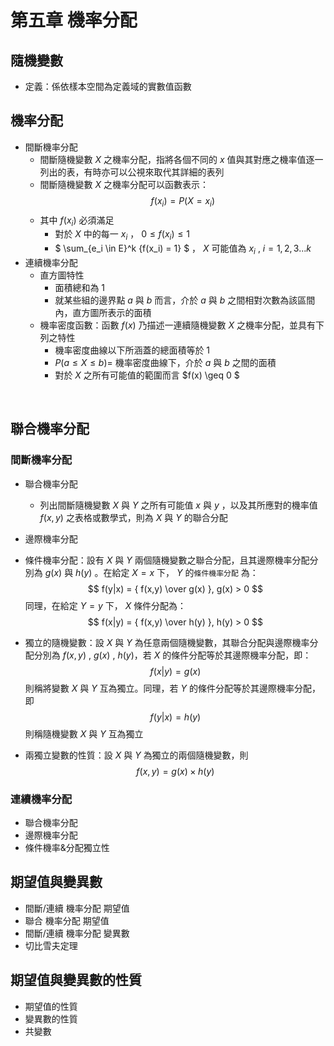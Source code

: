 # 第五章 機率分配

## 隨機變數
* 定義：係依樣本空間為定義域的實數值函數
## 機率分配
* 間斷機率分配
    * 間斷隨機變數 $X$ 之機率分配，指將各個不同的 $x$ 值與其對應之機率值逐一列出的表，有時亦可以公視來取代其詳細的表列
    * 間斷隨機變數 $X$ 之機率分配可以函數表示：
    $$ f(x_i) = P(X = x_i) $$
    * 其中 $f(x_i)$ 必須滿足
        * 對於 $X$ 中的每一 $x_i$ ， $0 \leq f(x_i) \leq 1$
        * $  \sum_{e_i \in E}^k {f(x_i) = 1} $ ， $X$ 可能值為 $x_i$ , $i=1,2,3...k$
* 連續機率分配
    * 直方圖特性
        * 面積總和為 1
        * 就某些組的邊界點 $a$ 與 $b$ 而言，介於 $a$ 與 $b$ 之間相對次數為該區間內，直方圖所表示的面積
    * 機率密度函數：函數 $f(x)$ 乃描述一連續隨機變數 $X$ 之機率分配，並具有下列之特性
        * 機率密度曲線以下所涵蓋的總面積等於 1
        * $P(a \leq X \leq b) =$ 機率密度曲線下，介於 $a$ 與 $b$ 之間的面積
        * 對於 $X$ 之所有可能值的範圍而言 $f(x) \geq 0 $

<br>

## 聯合機率分配
### 間斷機率分配
* 聯合機率分配
    * 列出間斷隨機變數 $X$ 與 $Y$ 之所有可能值 $x$ 與 $y$ ，以及其所應對的機率值 $f(x,y)$ 之表格或數學式，則為 $X$ 與 $Y$ 的聯合分配
* 邊際機率分配
* 條件機率分配：設有 $X$ 與 $Y$ 兩個隨機變數之聯合分配，且其邊際機率分配分別為 $g(x)$  與 $h(y)$ 。在給定 $X = x$ 下， $Y$ 的`條件機率分配` 為：
$$ f(y|x) = { f(x,y) \over g(x) }, g(x) > 0 $$ 
同理，在給定 $Y = y$ 下， $X$ 條件分配為：
$$ f(x|y) = { f(x,y) \over h(y) }, h(y) > 0 $$ 

* 獨立的隨機變數：設 $X$ 與 $Y$ 為任意兩個隨機變數，其聯合分配與邊際機率分配分別為 $f(x,y)$ , $g(x)$ , $h(y)$，若 $X$ 的條件分配等於其邊際機率分配，即：
$$ f(x|y) = g(x) $$ 
則稱將變數 $X$ 與 $Y$ 互為獨立。同理，若 $Y$ 的條件分配等於其邊際機率分配，即
$$ f(y|x) = h(y) $$ 
則稱隨機變數 $X$ 與 $Y$ 互為獨立

* 兩獨立變數的性質：設 $X$ 與 $Y$ 為獨立的兩個隨機變數，則
$$ f(x,y) = g(x) \times h(y) $$ 


### 連續機率分配
* 聯合機率分配
* 邊際機率分配
* 條件機率&分配獨立性

## 期望值與變異數
* 間斷/連續 機率分配 期望值
* 聯合 機率分配 期望值
* 間斷/連續 機率分配 變異數
* 切比雪夫定理

## 期望值與變異數的性質
* 期望值的性質
* 變異數的性質
* 共變數